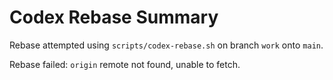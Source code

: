 # Codex Rebase Summary

Rebase attempted using `scripts/codex-rebase.sh` on branch `work` onto `main`.

Rebase failed: `origin` remote not found, unable to fetch.

